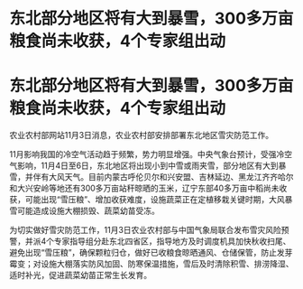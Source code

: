 # 东北部分地区将有大到暴雪，300多万亩粮食尚未收获，4个专家组出动

# 东北部分地区将有大到暴雪，300多万亩粮食尚未收获，4个专家组出动

农业农村部网站11月3日消息，农业农村部安排部署东北地区雪灾防范工作。

11月影响我国的冷空气活动趋于频繁，势力明显增强。中央气象台预计，受强冷空气影响，11月4日至6日，东北地区将出现小到中雪或雨夹雪，部分地区有大到暴雪，并伴有大风天气。目前内蒙古呼伦贝尔和兴安盟、吉林延边、黑龙江齐齐哈尔和大兴安岭等地还有300多万亩站秆晾晒的玉米，辽宁东部40多万亩中稻尚未收获，可能出现“雪压粮”、增加收获难度，设施蔬菜正在定植移栽关键时期，大风暴雪可能造成设施大棚损毁、蔬菜幼苗受冻。

为切实做好雪灾防范工作，11月3日农业农村部与中国气象局联合发布雪灾风险预警，并派4个专家指导组分赴东北四省区，指导地方及时调度机具加快秋收扫尾、避免出现“雪压粮”，确保颗粒归仓，做好已收粮食晾晒通风、仓储保管，防止发芽霉变；对设施大棚落实防风加固、防寒保温措施，雪后及时清除积雪、排涝降湿、适时补光，促进蔬菜幼苗正常生长发育。

